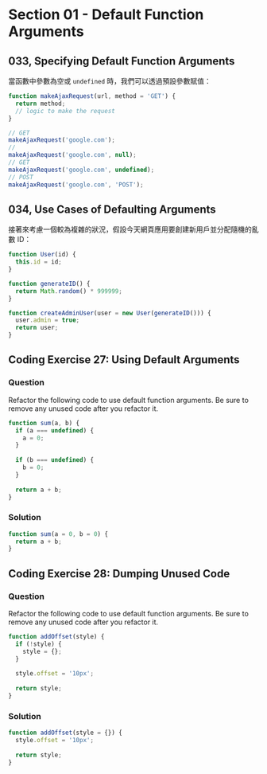 # Section 01 - Default Function Arguments

## 033, Specifying Default Function Arguments

當函數中參數為空或 `undefined` 時，我們可以透過預設參數賦值：

```javascript
function makeAjaxRequest(url, method = 'GET') {
  return method;
  // logic to make the request
}

// GET
makeAjaxRequest('google.com');
// 
makeAjaxRequest('google.com', null);
// GET
makeAjaxRequest('google.com', undefined);
// POST
makeAjaxRequest('google.com', 'POST');
```

## 034, Use Cases of Defaulting Arguments

接著來考慮一個較為複雜的狀況，假設今天網頁應用要創建新用戶並分配隨機的亂數 ID：

```javascript
function User(id) {
  this.id = id;
}

function generateID() {
  return Math.random() * 999999;
}

function createAdminUser(user = new User(generateID())) {
  user.admin = true;
  return user;
}
```

## Coding Exercise 27: Using Default Arguments

### Question

Refactor the following code to use default function arguments. Be sure to remove any unused code after you refactor it.

```javascript
function sum(a, b) {
  if (a === undefined) {
    a = 0; 
  }
  
  if (b === undefined) {
    b = 0; 
  }
  
  return a + b;
}
```

### Solution

```javascript
function sum(a = 0, b = 0) {
  return a + b;
}
```

## Coding Exercise 28: Dumping Unused Code

### Question

Refactor the following code to use default function arguments. Be sure to remove any unused code after you refactor it.

```javascript
function addOffset(style) {
  if (!style) {
    style = {}; 
  }
  
  style.offset = '10px';
  
  return style;
}
```

### Solution

```javascript
function addOffset(style = {}) { 
  style.offset = '10px';
  
  return style;
}
```